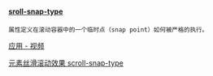 #### [sroll-snap-type](https://www.cnblogs.com/coco1s/p/11993942.html)
    属性定义在滚动容器中的一个临时点（snap point）如何被严格的执行。

[应用 - 视频](https://www.bilibili.com/video/BV1ch4y197se/?spm_id_from=333.1007.tianma.13-1-38.click&vd_source=3d9e9a0e7677ae790c38995a8e2d121a)

[元素丝滑滚动效果 scroll-snap-type](https://www.bilibili.com/video/BV1bV4y1B7yz/?spm_id_from=333.999.0.0&vd_source=3d9e9a0e7677ae790c38995a8e2d121a)